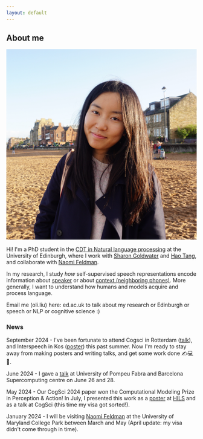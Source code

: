 ```yaml
---
layout: default
---
```


## About me

<img class="profile-picture" src="profile.jpg" onmouseover="this.src='coco_headphone.jpg';" onmouseout="this.src='profile.jpg';">

Hi! I'm a PhD student in the [CDT in Natural language processing](https://web.inf.ed.ac.uk/cdt/natural-language-processing) at the University of Edinburgh, where I work with [Sharon Goldwater](https://homepages.inf.ed.ac.uk/sgwater/) and [Hao Tang](https://homepages.inf.ed.ac.uk/htang2/), and collaborate with [Naomi Feldman](https://users.umiacs.umd.edu/~nhf/index.html). 

In my research, I study *how* self-supervised speech representations encode information about [speaker](https://arxiv.org/pdf/2305.12464.pdf) or about [context (neighboring phones)](https://arxiv.org/pdf/2405.08237). More generally, I want to understand how humans and models acquire and process language. 

Email me (oli.liu) here: ed.ac.uk to talk about my research or Edinburgh or speech or NLP or cognitive science :) 

### News

September 2024 - I've been fortunate to attend Cogsci in Rotterdam ([talk](Cogsci_talk.pdf)), and Interspeech in Kos ([poster](interspeech_poster.pdf)) this past summer. Now I'm ready to stay away from making posters and writing talks, and get some work done ✍️💻📖.

June 2024 - I gave a [talk](UPF-BSC_talk.pdf) at University of Pompeu Fabra and Barcelona Supercomputing centre on June 26 and 28. 

May 2024 - Our CogSci 2024 paper won the Computational Modeling Prize in Perception & Action! In July, I presented this work as a [poster](hils_poster.pdf) at [HILS](https://hils2024.nl/) and as a talk at CogSci (this time my visa got sorted!).

January 2024 - I will be visiting [Naomi Feldman](https://users.umiacs.umd.edu/~nhf/) at the University of Maryland College Park between March and May (April update: my visa didn't come through in time).


